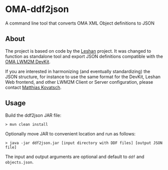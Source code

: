# OMA-ddf2json

A command line tool that converts OMA XML Object definitions to JSON

## About
The project is based on code by the [Leshan](https://www.eclipse.org/leshan) project. It was changed to function as standalone tool and export JSON definitions compatible with the [OMA LWM2M DevKit](https://github.com/OpenMobileAlliance/OMA-LWM2M-DevKit).

If you are interested in harmonizing (and eventually standardizing) the JSON structure, for instance to use the same format for the DevKit, Leshan Web frontend, and other LWM2M Client or Server configuration, please contact [Matthias Kovatsch](mailto:kovatsch@inf.ethz.ch).

## Usage
Build the ddf2json JAR file:
```
> mvn clean install
```
Optionally move JAR to convenient location and run as follows:
```
> java -jar ddf2json.jar [input directory with DDF files] [output JSON file]
```
The input and output arguments are optional and default to `ddf` and `objects.json`.

